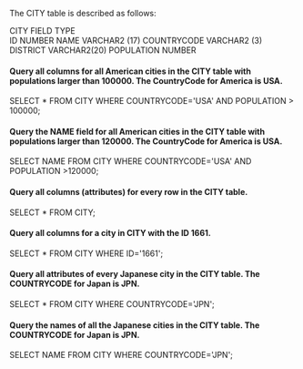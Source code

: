 

The CITY table is described as follows:

CITY
FIELD               TYPE   
ID                  NUMBER
NAME                VARCHAR2 (17)
COUNTRYCODE         VARCHAR2 (3)
DISTRICT            VARCHAR2(20)
POPULATION          NUMBER


#### Query all columns for all American cities in the CITY table with populations larger than 100000. The CountryCode for America is USA.

SELECT * FROM CITY WHERE COUNTRYCODE='USA' AND POPULATION > 100000;


#### Query the NAME field for all American cities in the CITY table with populations larger than 120000. The CountryCode for America is USA.

SELECT NAME FROM CITY WHERE COUNTRYCODE='USA' AND POPULATION >120000;

#### Query all columns (attributes) for every row in the CITY table.

SELECT * FROM CITY;


#### Query all columns for a city in CITY with the ID 1661.

SELECT * FROM CITY WHERE ID='1661';

#### Query all attributes of every Japanese city in the CITY table. The COUNTRYCODE for Japan is JPN.

SELECT * FROM CITY WHERE COUNTRYCODE='JPN';

#### Query the names of all the Japanese cities in the CITY table. The COUNTRYCODE for Japan is JPN.

SELECT NAME FROM CITY WHERE COUNTRYCODE='JPN';

